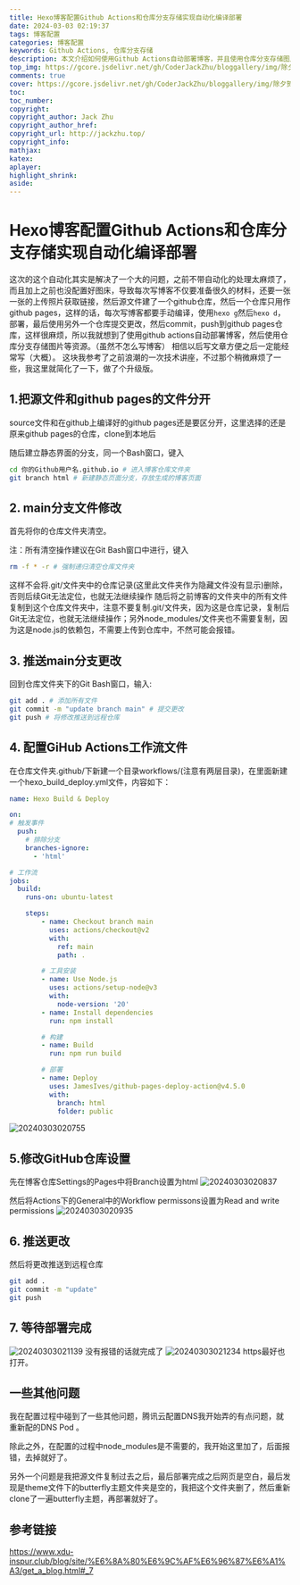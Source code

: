 ```yaml
---
title: Hexo博客配置Github Actions和仓库分支存储实现自动化编译部署
date: 2024-03-03 02:19:37
tags: 博客配置
categories: 博客配置
keywords: Github Actions, 仓库分支存储
description: 本文介绍如何使用Github Actions自动部署博客，并且使用仓库分支存储图片等资源。
top_img: https://gcore.jsdelivr.net/gh/CoderJackZhu/bloggallery/img/除夕贺图.png
comments: true
cover: https://gcore.jsdelivr.net/gh/CoderJackZhu/bloggallery/img/除夕贺图.png
toc:
toc_number:
copyright:
copyright_author: Jack Zhu
copyright_author_href: 
copyright_url: http://jackzhu.top/
copyright_info: 
mathjax: 
katex: 
aplayer: 
highlight_shrink: 
aside: 
---
```


# Hexo博客配置Github Actions和仓库分支存储实现自动化编译部署

这次的这个自动化其实是解决了一个大的问题，之前不带自动化的处理太麻烦了，而且加上之前也没配置好图床，导致每次写博客不仅要准备很久的材料，还要一张一张的上传照片获取链接，然后源文件建了一个github仓库，然后一个仓库只用作github pages，这样的话，每次写博客都要手动编译，使用`hexo g`然后`hexo d`，部署，最后使用另外一个仓库提交更改，然后commit，push到github pages仓库，这样很麻烦，所以我就想到了使用github actions自动部署博客，然后使用仓库分支存储图片等资源。（虽然不怎么写博客）
相信以后写文章方便之后一定能经常写（大概）。
这块我参考了之前浪潮的一次技术讲座，不过那个稍微麻烦了一些，我这里就简化了一下，做了个升级版。

## 1.把源文件和github pages的文件分开

source文件和在github上编译好的github pages还是要区分开，这里选择的还是原来github pages的仓库，clone到本地后

随后建立静态界面的分支，同一个Bash窗口，键入

```bash
cd 你的Github用户名.github.io # 进入博客仓库文件夹
git branch html # 新建静态页面分支，存放生成的博客页面
```

## 2. main分支文件修改

首先将你的仓库文件夹清空。

注：所有清空操作建议在Git Bash窗口中进行，键入

```bash
rm -f * -r # 强制递归清空仓库文件夹
```

这样不会将.git/文件夹中的仓库记录(这里此文件夹作为隐藏文件没有显示)删除，否则后续Git无法定位，也就无法继续操作
随后将之前博客的文件夹中的所有文件复制到这个仓库文件夹中，注意不要复制.git/文件夹，因为这是仓库记录，复制后Git无法定位，也就无法继续操作；另外node_modules/文件夹也不需要复制，因为这是node.js的依赖包，不需要上传到仓库中，不然可能会报错。

## 3. 推送main分支更改

回到仓库文件夹下的Git Bash窗口，输入:

```bash
git add . # 添加所有文件
git commit -m "update branch main" # 提交更改
git push # 将修改推送到远程仓库
```

## 4. 配置GiHub Actions工作流文件

在仓库文件夹.github/下新建一个目录workflows/(注意有两层目录)，在里面新建一个hexo_build_deploy.yml文件，内容如下：

``` yaml
name: Hexo Build & Deploy

on:
# 触发事件
  push:
    # 排除分支
    branches-ignore:
      - 'html'

# 工作流
jobs:
  build:
    runs-on: ubuntu-latest

    steps:
        - name: Checkout branch main
          uses: actions/checkout@v2
          with:
            ref: main
            path: .

        # 工具安装
        - name: Use Node.js
          uses: actions/setup-node@v3
          with:
            node-version: '20'
        - name: Install dependencies
          run: npm install

        # 构建
        - name: Build
          run: npm run build

        # 部署
        - name: Deploy
          uses: JamesIves/github-pages-deploy-action@v4.5.0
          with:
            branch: html
            folder: public
```

![20240303020755](https://gcore.jsdelivr.net/gh/CoderJackZhu/bloggallery/img/20240303020755.png)

## 5.修改GitHub仓库设置
先在博客仓库Settings的Pages中将Branch设置为html
![20240303020837](https://gcore.jsdelivr.net/gh/CoderJackZhu/bloggallery/img/20240303020837.png)

然后将Actions下的General中的Workflow permissons设置为Read and write permissions 
![20240303020935](https://gcore.jsdelivr.net/gh/CoderJackZhu/bloggallery/img/20240303020935.png)

## 6. 推送更改

然后将更改推送到远程仓库

```bash
git add .
git commit -m "update"
git push
```

## 7. 等待部署完成

![20240303021139](https://gcore.jsdelivr.net/gh/CoderJackZhu/bloggallery/img/20240303021139.png)
没有报错的话就完成了
![20240303021234](https://gcore.jsdelivr.net/gh/CoderJackZhu/bloggallery/img/20240303021234.png)
https最好也打开。

## 一些其他问题

我在配置过程中碰到了一些其他问题，腾讯云配置DNS我开始弄的有点问题，就重新配的DNS Pod 。

除此之外，在配置的过程中node_modules是不需要的，我开始这里加了，后面报错，去掉就好了。

另外一个问题是我把源文件复制过去之后，最后部署完成之后网页是空白，最后发现是theme文件下的butterfly主题文件夹是空的，我把这个文件夹删了，然后重新clone了一遍butterfly主题，再部署就好了。

## 参考链接

<https://www.xdu-inspur.club/blog/site/%E6%8A%80%E6%9C%AF%E6%96%87%E6%A1%A3/get_a_blog.html#_7>